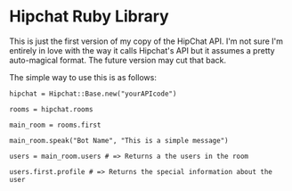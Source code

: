 Hipchat Ruby Library
=====================

This is just the first version of my copy of the HipChat API.  I'm not sure I'm entirely in love with the way it calls Hipchat's API but it assumes a pretty auto-magical format.  The future version may cut that back.

The simple way to use this is as follows:

    hipchat = Hipchat::Base.new("yourAPIcode")

    rooms = hipchat.rooms

    main_room = rooms.first

    main_room.speak("Bot Name", "This is a simple message")

    users = main_room.users # => Returns a the users in the room

    users.first.profile # => Returns the special information about the user